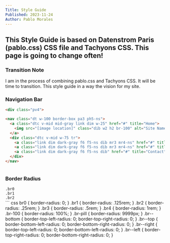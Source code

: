 ```yaml
---
Title: Style Guide
Published: 2023-11-24
Author: Pablo Morales
---
```


## This Style Guide is based on Datenstrom Paris (pablo.css) CSS file and Tachyons CSS. This page is going to change often!

### Transition Note
I am in the process of combining pablo.css and Tachyons CSS. It will be time to transition. This style guide in a way the vision for my site. 

### Navigation Bar
``` html
<div class="pv4">

<nav class="dt w-100 border-box pa3 ph5-ns">
  <a class="dtc v-mid mid-gray link dim w-25" href="#" title="Home">
    <img src="[image location]" class="dib w2 h2 br-100" alt="Site Name">
  </a>
  <div class="dtc v-mid w-75 tr">
    <a class="link dim dark-gray f6 f5-ns dib mr3 mr4-ns" href="#" title="About">Services</a>
    <a class="link dim dark-gray f6 f5-ns dib mr3 mr4-ns" href="#" title="Store">Blog</a>
    <a class="link dim dark-gray f6 f5-ns dib" href="#" title="Contact">Join Us</a>
  </div>
</nav>



```
### Border Radius
<div class="mb3 ph2 pv4 ba b--black-10 bg-washed-blue br0 w3 h3 dib">
          <code class="f6">.br0</code>
        </div>
<div class="mb3 ph2 pv4 ba b--black-10 bg-washed-blue br1 w3 h3 dib">
          <code class="f6">.br1</code>
        </div>
<div class="mb3 ph2 pv4 ba b--black-10 br2 w3 h3 dib">
          <code class="f6">.br2</code>
        </div>
``` css
br0 {        border-radius: 0; }
  .br1 {        border-radius: .125rem; }
  .br2 {        border-radius: .25rem; }
  .br3 {        border-radius: .5rem; }
  .br4 {        border-radius: 1rem; }
  .br-100 {     border-radius: 100%; }
  .br-pill {    border-radius: 9999px; }
  .br--bottom {
      border-top-left-radius: 0;
      border-top-right-radius: 0;
  }
  .br--top {
      border-bottom-left-radius: 0;
      border-bottom-right-radius: 0;
  }
  .br--right {
      border-top-left-radius: 0;
      border-bottom-left-radius: 0;
  }
  .br--left {
      border-top-right-radius: 0;
      border-bottom-right-radius: 0;
  }

```